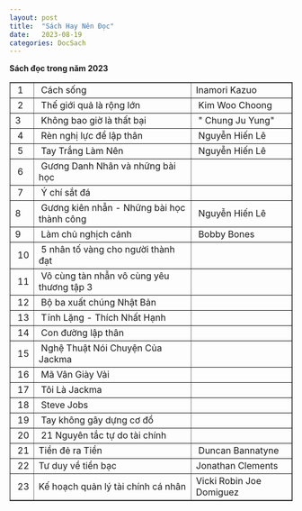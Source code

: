 ```yaml
---
layout: post
title:  "Sách Hay Nên Đọc"
date:   2023-08-19
categories: DocSach
---
```

<html>
<body>
<p><strong>Sách đọc trong năm 2023</strong></p>
<table width="200" border="1">
  <tbody>
    <tr>
      <td>&nbsp;1</td>
      <td>&nbsp;Cách sống</td>
      <td>Inamori Kazuo&nbsp;</td>
    </tr>
    <tr>
      <td>&nbsp;2</td>
      <td>&nbsp;Thế giới quả là rộng lớn</td>
      <td>&nbsp;Kim Woo Choong</td>
    </tr>
    <tr>
      <td>3</td>
      <td>&nbsp;Không bao giờ là thất bại</td>
      <td>&nbsp;" Chung Ju Yung"</td>
    </tr>
    <tr>
      <td>&nbsp;4</td>
      <td>&nbsp;Rèn nghị lực để lập thân</td>
      <td>&nbsp;Nguyễn Hiến Lê</td>
    </tr>
    <tr>
      <td>&nbsp;5</td>
      <td>&nbsp;Tay Trắng Làm Nên</td>
      <td>&nbsp;Nguyễn Hiến Lê</td>
    </tr>
    <tr>
      <td>&nbsp;6</td>
      <td>&nbsp;Gương Danh Nhân và những bài học</td>
      <td>&nbsp;</td>
    </tr>
    <tr>
      <td>&nbsp;7</td>
      <td>&nbsp;Ý chí sắt đá</td>
      <td>&nbsp;</td>
    </tr>
    <tr>
      <td>8</td>
      <td>&nbsp;Gương kiên nhẫn - Những bài học thành công</td>
      <td>&nbsp;Nguyễn Hiến Lê</td>
    </tr>
    <tr>
      <td>9&nbsp;</td>
      <td>&nbsp;Làm chủ nghịch cảnh</td>
      <td>&nbsp;Bobby Bones</td>
    </tr>
    <tr>
      <td>&nbsp;10</td>
      <td>&nbsp;5 nhân tố vàng cho người thành đạt</td>
      <td>&nbsp;</td>
    </tr>
    <tr>
      <td>&nbsp;11</td>
      <td>&nbsp;Vô cùng tàn nhẫn vô cùng yêu thương tập 3</td>
      <td>&nbsp;</td>
    </tr>
    <tr>
      <td>&nbsp;12</td>
      <td>&nbsp;Bộ ba xuất chúng Nhật Bản</td>
      <td>&nbsp;</td>
    </tr>
    <tr>
      <td>&nbsp;13</td>
      <td>&nbsp;Tĩnh Lặng - Thích Nhất Hạnh</td>
      <td>&nbsp;</td>
    </tr>
    <tr>
      <td>&nbsp;14</td>
      <td>&nbsp;Con đường lập thân</td>
      <td>&nbsp;</td>
    </tr>
    <tr>
      <td>&nbsp;15</td>
      <td>&nbsp;Nghệ Thuật Nói Chuyện Của Jackma</td>
      <td>&nbsp;</td>
    </tr>
    <tr>
      <td>&nbsp;16</td>
      <td>&nbsp;Mã Vân Giày Vải</td>
      <td>&nbsp;</td>
    </tr>
    <tr>
      <td>&nbsp;17</td>
      <td>&nbsp;Tôi Là Jackma</td>
      <td>&nbsp;</td>
    </tr>
    <tr>
      <td>&nbsp;18</td>
      <td>&nbsp;Steve Jobs</td>
      <td>&nbsp;</td>
    </tr>
    <tr>
      <td>&nbsp;19</td>
      <td>&nbsp;Tay không gây dựng cơ đồ</td>
      <td>&nbsp;</td>
    </tr>
    <tr>
      <td>&nbsp;20</td>
      <td>&nbsp;21 Nguyên tắc tự do tài chính</td>
      <td>&nbsp;</td>
    </tr>
	      <tr>
      <td>&nbsp;21</td>
      <td>Tiền đẻ ra Tiền</td>
      <td>&nbsp;Duncan Bannatyne</td>
    </tr>
	  	      <tr>
      <td>&nbsp;22</td>
      <td>Tư duy về tiền bạc</td>
      <td>Jonathan Clements</td>
    </tr>
	  	      <tr>
      <td>&nbsp;23</td>
      <td>Kế hoạch quản lý tài chính cá nhân</td>
      <td>Vicki Robin Joe Domiguez</td>
    </tr>
  </tbody>
</table>
</body>
</html>


